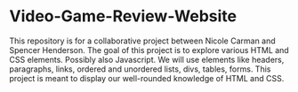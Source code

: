 # Video-Game-Review-Website
This repository is for a collaborative project between Nicole Carman and Spencer Henderson. The goal of this project is to explore various HTML and CSS elements. Possibly also Javascript. We will use elements like headers, paragraphs, links, ordered and unordered lists, divs, tables, forms. This project is meant to display our well-rounded knowledge of HTML and CSS.
